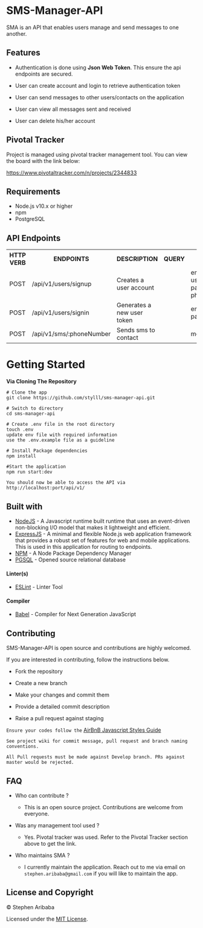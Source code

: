 # SMS-Manager-API

SMA is an API that enables users manage and send messages to one another.

## Features
* Authentication is done using **Json Web Token**. This ensure the api endpoints are secured. 

* User can create account and login to retrieve authentication token
* User can send messages to other users/contacts on the application
* User can view all messages sent and received
* User can delete his/her account

## Pivotal Tracker
Project is managed using pivotal tracker management tool. You can view the board with the link below:

https://www.pivotaltracker.com/n/projects/2344833

## Requirements

* Node.js v10.x or higher
* npm
* PostgreSQL


## API Endpoints

<table>
<tr><th>HTTP VERB</th><th>ENDPOINTS</th><th>DESCRIPTION</th><th>QUERY</th><th>BODY PARAMS</th></tr>
<tr><td>POST</td><td>/api/v1/users/signup</td><td>Creates a user account</td><td></td><td>email, username, password, phoneNumber</td></tr>
<tr><td>POST</td><td>/api/v1/users/signin</td><td>Generates a new user token</td><td></td><td>email, password</td></tr>
<tr><td>POST</td><td>/api/v1/sms/:phoneNumber</td><td>Sends sms to contact</td><td></td><td>message</td></tr>
</table>


# Getting Started
**Via Cloning The Repository**
```
# Clone the app
git clone https://github.com/stylll/sms-manager-api.git

# Switch to directory
cd sms-manager-api

# Create .env file in the root directory
touch .env
update env file with required information
use the .env.example file as a guideline

# Install Package dependencies
npm install

#Start the application
npm run start:dev

You should now be able to access the API via http://localhost:port/api/v1/
```


## Built with
* [NodeJS](https://nodejs.org/en/) - A Javascript runtime built runtime that uses an event-driven non-blocking I/O model that makes it lightweight and efficient.
* [ExpressJS](http://expressjs.com/) - A minimal and flexible Node.js web application framework that provides a robust set of features for web and mobile applications. This is used in this application for routing to endpoints.
* [NPM](https://www.npmjs.com/) - A Node Package Dependency Manager
* [PGSQL](https://www.postgresql.org/) - Opened source relational database

#### Linter(s)

* [ESLint](https://eslint.org/) - Linter Tool

#### Compiler

* [Babel](https://eslint.org/) - Compiler for Next Generation JavaScript

## Contributing
SMS-Manager-API is open source and contributions are highly welcomed.

If you are interested in contributing, follow the instructions below.

* Fork the repository

* Create a new branch

* Make your changes and commit them

* Provide a detailed commit description

* Raise a pull request against staging

`Ensure your codes follow the` [AirBnB Javascript Styles Guide](https://github.com/airbnb/javascript)

`See project wiki for commit message, pull request and branch naming conventions.`

`All Pull requests must be made against Develop branch. PRs against master would be rejected.`

## FAQ

* Who can contribute ?
  - This is an open source project. Contributions are welcome from everyone.

* Was any management tool used ?
  - Yes. Pivotal tracker was used. Refer to the Pivotal Tracker section above to get the link.

* Who maintains SMA ?
  - I currently maintain the application. Reach out to me via email on `stephen.aribaba@gmail.com` if 
  you will like to maintain the app.


## License and Copyright

&copy; Stephen Aribaba

Licensed under the [MIT License](https://opensource.org/licenses/MIT).
